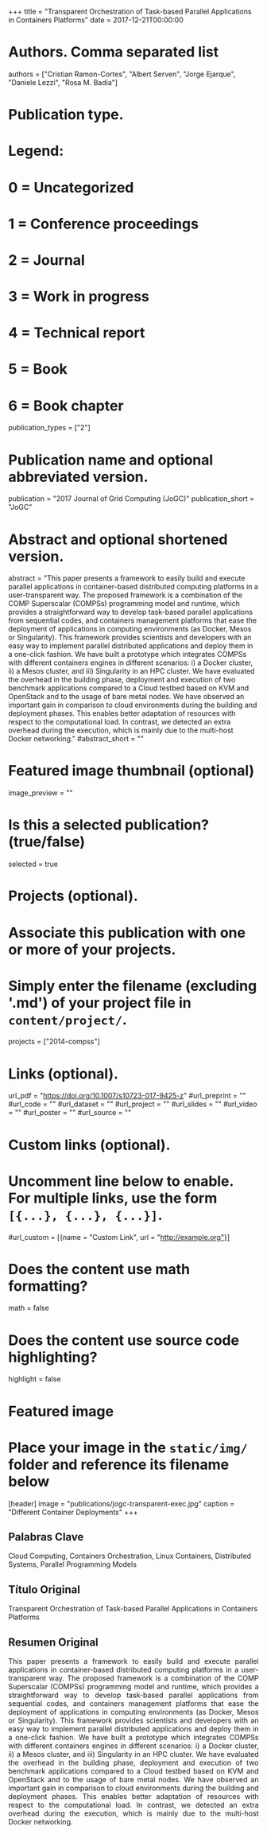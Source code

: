 +++
title = "Transparent Orchestration of Task-based Parallel Applications in Containers Platforms"
date = 2017-12-21T00:00:00

# Authors. Comma separated list
authors = ["Cristian Ramon-Cortes", "Albert Serven", "Jorge Ejarque", "Daniele Lezzi", "Rosa M. Badia"]

# Publication type.
# Legend:
# 0 = Uncategorized
# 1 = Conference proceedings
# 2 = Journal
# 3 = Work in progress
# 4 = Technical report
# 5 = Book
# 6 = Book chapter
publication_types = ["2"]

# Publication name and optional abbreviated version.
publication = "2017 Journal of Grid Computing (JoGC)"
publication_short = "JoGC"

# Abstract and optional shortened version.
abstract = "This paper presents a framework to easily build and execute parallel applications in container-based distributed computing platforms in a user-transparent way. The proposed framework is a combination of the COMP Superscalar (COMPSs) programming model and runtime, which provides a straightforward way to develop task-based parallel applications from sequential codes, and containers management platforms that ease the deployment of applications in computing environments (as Docker, Mesos or Singularity). This framework provides scientists and developers with an easy way to implement parallel distributed applications and deploy them in a one-click fashion. We have built a prototype which integrates COMPSs with different containers engines in different scenarios: i) a Docker cluster, ii) a Mesos cluster, and iii) Singularity in an HPC cluster. We have evaluated the overhead in the building phase, deployment and execution of two benchmark applications compared to a Cloud testbed based on KVM and OpenStack and to the usage of bare metal nodes. We have observed an important gain in comparison to cloud environments during the building and deployment phases. This enables better adaptation of resources with respect to the computational load. In contrast, we detected an extra overhead during the execution, which is mainly due to the multi-host Docker networking."
#abstract_short = ""

# Featured image thumbnail (optional)
image_preview = ""

# Is this a selected publication? (true/false)
selected = true

# Projects (optional).
#   Associate this publication with one or more of your projects.
#   Simply enter the filename (excluding '.md') of your project file in `content/project/`.
projects = ["2014-compss"]

# Links (optional).
url_pdf = "https://doi.org/10.1007/s10723-017-9425-z"
#url_preprint = ""
#url_code = ""
#url_dataset = ""
#url_project = ""
#url_slides = ""
#url_video = ""
#url_poster = ""
#url_source = ""

# Custom links (optional).
#   Uncomment line below to enable. For multiple links, use the form `[{...}, {...}, {...}]`.
#url_custom = [{name = "Custom Link", url = "http://example.org"}]

# Does the content use math formatting?
math = false

# Does the content use source code highlighting?
highlight = false

# Featured image
# Place your image in the `static/img/` folder and reference its filename below
[header]
image = "publications/jogc-transparent-exec.jpg"
caption = "Different Container Deployments"
+++

<h2>Palabras Clave</h2>
Cloud Computing, Containers Orchestration, Linux Containers, Distributed Systems, Parallel Programming Models

<h2>Título Original</h2>
Transparent Orchestration of Task-based Parallel Applications in Containers Platforms

<h2>Resumen Original</h2>
<p align="justify">
This paper presents a framework to easily build and execute parallel applications in container-based distributed computing platforms in a user-transparent way. The proposed framework is a combination of the COMP Superscalar (COMPSs) programming model and runtime, which provides a straightforward way to develop task-based parallel applications from sequential codes, and containers management platforms that ease the deployment of applications in computing environments (as Docker, Mesos or Singularity). This framework provides scientists and developers with an easy way to implement parallel distributed applications and deploy them in a one-click fashion. We have built a prototype which integrates COMPSs with different containers engines in different scenarios: i) a Docker cluster, ii) a Mesos cluster, and iii) Singularity in an HPC cluster. We have evaluated the overhead in the building phase, deployment and execution of two benchmark applications compared to a Cloud testbed based on KVM and OpenStack and to the usage of bare metal nodes. We have observed an important gain in comparison to cloud environments during the building and deployment phases. This enables better adaptation of resources with respect to the computational load. In contrast, we detected an extra overhead during the execution, which is mainly due to the multi-host Docker networking.
</p>